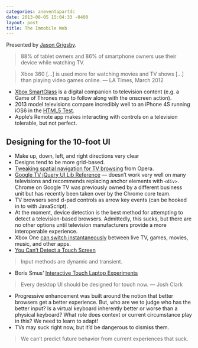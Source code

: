 ```yaml
---
categories: aneventapartdc
date: 2013-08-05 15:04:33 -0400
layout: post
title: The Immobile Web
---
```


Presented by [Jason Grigsby](http://userfirstweb.com/).

> 88% of tablet owners and 86% of smartphone owners use their device while watching TV.

> Xbox 360 \[…\] is used more for watching movies and TV shows \[…\] than playing video games online. — LA Times, March 2012

- [Xbox SmartGlass](http://www.xbox.com/en-US/smartglass) is a digital companion to television content (e.g. a Game of Thrones map to follow along with the onscreen action).
- 2013 model televisions compare incredibly well to an iPhone 4S running iOS6 in the [HTML5 Test](http://html5test.com/).
- Apple’s Remote app makes interacting with controls on a television tolerable, but not perfect.


## Designing for the 10-foot UI

- Make up, down, left, and right directions very clear
- Designs tend to be more grid-based.
- [Tweaking spatial navigation for TV browsing](http://dev.opera.com/articles/view/tweaking-spatial-navigation-for-tv-browsing/) from Opera.
- [Google TV jQuery UI Lib Reference](https://developers.google.com/tv/web/lib/jquery/) — doesn’t work very well on many televisions and recommends replacing anchor elements with `<div>`. Chrome on Google TV was previously owned by a different business unit but has recently been taken over by the Chrome core team.
- TV browsers send d-pad controls as arrow key events (can be hooked in to with JavaScript).
- At the moment, device detection is the best method for attempting to detect a television-based browsers. Admittedly, this sucks, but there are no other options until television manufacturers provide a more interoperable experience.
- Xbox One [can switch instantaneously](http://www.youtube.com/watch?v=sWWZaERtgto) between live TV, games, movies, music, and other apps.
- [You Can’t Detect a Touch Screen](http://www.stucox.com/blog/you-cant-detect-a-touchscreen/)

> Input methods are dynamic and transient.

- Boris Smus’ [Interactive Touch Laptop Experiments](http://smus.com/touch-laptop-experiments/)

> Every desktop UI should be designed for touch now. — Josh Clark

- Progressive enhancement was built around the notion that better browsers get a better experience. But, who are we to judge who has the better input? Is a virtual keyboard inherently better or worse than a physical keyboard? What role does context or current circumstance play in this? We need to learn to adapt!
- TVs may suck right now, but it’d be dangerous to dismiss them.

> We can’t predict future behavior from current experiences that suck.